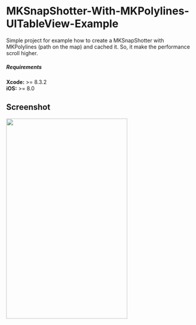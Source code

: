 # MKSnapShotter-With-MKPolylines-UITableView-Example

Simple project for example how to create a MKSnapShotter with MKPolylines (path on the map) and cached it. So, it make the performance scroll higher.

##### Requirements
<b>Xcode:</b> >= 8.3.2<br>
<b>iOS:</b> >= 8.0<br>

## Screenshot 

<img src="https://cloud.githubusercontent.com/assets/12012023/26279520/0e839fd4-3dbf-11e7-85fc-cd823dc15ee8.png" width="324" height="534" />
